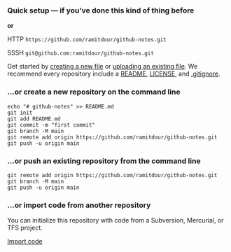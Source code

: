 
### **Quick setup**  — if you’ve done this kind of thing before

**or**

HTTP `https://github.com/ramitdour/github-notes.git`

SSSH `git@github.com:ramitdour/github-notes.git`

Get started by  [creating a new file](https://github.com/ramitdour/github-notes/new/main)  or  [uploading an existing file](https://github.com/ramitdour/github-notes/upload). We recommend every repository include a  [README](https://github.com/ramitdour/github-notes/new/main?readme=1),  [LICENSE](https://github.com/ramitdour/github-notes/new/main?filename=LICENSE.md), and  [.gitignore](https://github.com/ramitdour/github-notes/new/main?filename=.gitignore).

### …or create a new repository on the command line

    echo "# github-notes" >> README.md
    git init
    git add README.md
    git commit -m "first commit"
    git branch -M main
    git remote add origin https://github.com/ramitdour/github-notes.git
    git push -u origin main

### …or push an existing repository from the command line

    git remote add origin https://github.com/ramitdour/github-notes.git
    git branch -M main
    git push -u origin main

### …or import code from another repository

You can initialize this repository with code from a Subversion, Mercurial, or TFS project.

[Import code](https://github.com/ramitdour/github-notes/import)